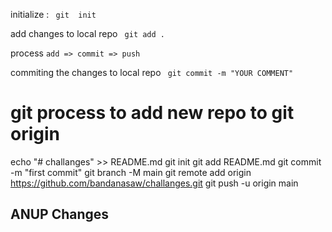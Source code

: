  initialize : `` git  init``

 add changes to local repo `` git add .``

 process  ``add => commit => push`` 

 commiting the changes to local repo `` git commit -m "YOUR COMMENT"``


 # git process to add new repo to git origin

 echo "# challanges" >> README.md
git init
git add README.md
git commit -m "first commit"
git branch -M main
git remote add origin https://github.com/bandanasaw/challanges.git
git push -u origin main

## ANUP Changes
